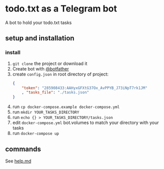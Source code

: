 # todo.txt as a Telegram bot
A bot to hold your todo.txt tasks

## setup and installation

### install
1. `git clone` the project or download it
2. Create bot with [@botfather](https://t.me/botfather)
3. create `config.json` in root directory of project:
   ```json
   {
       "token": "285908433:AAHyxGFXtG37Ox_AvPPYB_J73iNpT7rk1JM"
       , "tasks_file": "./tasks.json"
   }
   ```
4. run `cp docker-compose.example docker-compose.yml` 
5. run `mkdir YOUR_TASKS_DIRECTORY` 
6. run `echo {} > YOUR_TASKS_DIRECTORY/tasks.json` 
7. edit `docker-compose.yml` bot.volumes to match your directory with your tasks
8. run `docker-compose up`

## commands
See [help.md](help.md)
